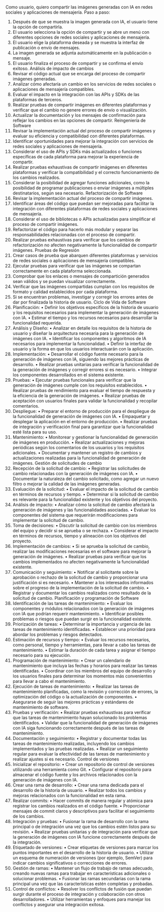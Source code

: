 Como usuario, quiero compartir las imágenes generadas con IA en redes sociales y aplicaciones de mensajería.
Paso a paso:
1.	Después de que se muestra la imagen generada con IA, el usuario tiene la opción de compartirla.
2.	El usuario selecciona la opción de compartir y se abre un menú con diferentes opciones de redes sociales y aplicaciones de mensajería.
3.	El usuario elige la plataforma deseada y se muestra la interfaz de publicación o envío de mensajes.
4.	La imagen generada se adjunta automáticamente en la publicación o mensaje.
5.	El usuario finaliza el proceso de compartir y se confirma el envío exitoso.
Análisis de impacto de cambios
1.	Revisar el código actual que se encarga del proceso de compartir imágenes generadas.
2.	Analizar cómo afectaría un cambio en los servicios de redes sociales o aplicaciones de mensajería compatibles.
3.	Evaluar el impacto en la integración con las APIs y SDKs de las plataformas de terceros.
4.	Realizar pruebas de compartir imágenes en diferentes plataformas y verificar que el cambio no genere errores de envío o visualización.
5.	Actualizar la documentación y los mensajes de confirmación para reflejar los cambios en las opciones de compartir.
Reingeniería de Software
1.	Revisar la implementación actual del proceso de compartir imágenes y evaluar su eficiencia y compatibilidad con diferentes plataformas.
2.	Identificar oportunidades para mejorar la integración con servicios de redes sociales y aplicaciones de mensajería.
3.	Considerar el uso de APIs y SDKs más actualizados o funciones específicas de cada plataforma para mejorar la experiencia de compartir.
4.	Realizar pruebas exhaustivas de compartir imágenes en diferentes plataformas y verificar la compatibilidad y el correcto funcionamiento de los cambios realizados.
5.	Considerar la posibilidad de agregar funciones adicionales, como la posibilidad de programar publicaciones o enviar imágenes a múltiples destinatarios, según sea necesario.
Refactorización de Software
1.	Revisar la implementación actual del proceso de compartir imágenes.
2.	Identificar áreas del código que puedan ser mejoradas para facilitar la integración con diferentes plataformas de redes sociales y aplicaciones de mensajería.
3.	Considerar el uso de bibliotecas o APIs actualizadas para simplificar el proceso de compartir imágenes.
4.	Refactorizar el código para hacerlo más modular y separar las responsabilidades relacionadas con el proceso de compartir.
5.	Realizar pruebas exhaustivas para verificar que los cambios de refactorización no afecten negativamente la funcionalidad de compartir imágenes.
Pruebas de Regresión
1.	Crear casos de prueba que abarquen diferentes plataformas y servicios de redes sociales o aplicaciones de mensajería compatibles.
2.	Ejecutar pruebas para verificar que las imágenes se compartan correctamente en cada plataforma seleccionada.
3.	Comprobar que los enlaces o mensajes de compartición generados sean válidos y se puedan visualizar correctamente.
4.	Verificar que las imágenes compartidas cumplan con los requisitos de formato y calidad establecidos por cada plataforma.
5.	Si se encuentran problemas, investigar y corregir los errores antes de dar por finalizada la historia de usuario.
Ciclo de Vida de Software
1.	Planificación:
•	Definir los objetivos específicos de la historia de usuario y los requisitos necesarios para implementar la generación de imágenes con IA.
•	Estimar el tiempo y los recursos necesarios para desarrollar la funcionalidad requerida.
2.	Análisis y Diseño:
•	Analizar en detalle los requisitos de la historia de usuario y diseñar la arquitectura necesaria para la generación de imágenes con IA.
•	Identificar los componentes y algoritmos de IA necesarios para implementar la funcionalidad.
•	Definir la interfaz de usuario y la forma en que los usuarios interactuarán con la aplicación.
3.	Implementación:
•	Desarrollar el código fuente necesario para la generación de imágenes con IA, siguiendo las mejores prácticas de desarrollo.
•	Realizar pruebas unitarias para verificar la funcionalidad de la generación de imágenes y corregir errores si es necesario.
•	Integrar los componentes desarrollados en el sistema existente.
4.	Pruebas:
•	Ejecutar pruebas funcionales para verificar que la generación de imágenes cumple con los requisitos establecidos.
•	Realizar pruebas de rendimiento para evaluar el tiempo de respuesta y la eficiencia de la generación de imágenes.
•	Realizar pruebas de aceptación con usuarios finales para validar la funcionalidad y recopilar comentarios.
5.	Despliegue:
•	Preparar el entorno de producción para el despliegue de la funcionalidad de generación de imágenes con IA.
•	Empaquetar y desplegar la aplicación en el entorno de producción.
•	Realizar pruebas de integración y verificación final para garantizar que la funcionalidad esté lista para su uso.
6.	Mantenimiento:
•	Monitorear y gestionar la funcionalidad de generación de imágenes en producción.
•	Realizar actualizaciones y mejoras periódicas según los comentarios de los usuarios y los requisitos adicionales.
•	Documentar y mantener un registro de cambios y actualizaciones realizadas para la funcionalidad de generación de imágenes.
Gestión de solicitudes de cambio
1.	Recepción de la solicitud de cambio:
•	Registrar las solicitudes de cambio relacionadas con la generación de imágenes con IA.
•	Documentar la naturaleza del cambio solicitado, como agregar un nuevo filtro o mejorar la calidad de las imágenes generadas.
2.	Evaluación de la solicitud:
•	Evaluar el impacto de la solicitud de cambio en términos de recursos y tiempo.
•	Determinar si la solicitud de cambio es relevante para la funcionalidad existente y los objetivos del proyecto.
3.	Análisis de impacto:
•	Analizar cómo la solicitud de cambio afectará la generación de imágenes y las funcionalidades asociadas.
•	Evaluar los componentes del sistema que requerirán modificaciones para implementar la solicitud de cambio.
4.	Toma de decisiones:
•	Discutir la solicitud de cambio con los miembros del equipo y decidir si se aprueba o se rechaza.
•	Considerar el impacto en términos de recursos, tiempo y alineación con los objetivos del proyecto.
5.	Implementación de cambios:
•	Si se aprueba la solicitud de cambio, realizar las modificaciones necesarias en el software para mejorar la generación de imágenes.
•	Realizar pruebas para verificar que los cambios implementados no afecten negativamente la funcionalidad existente.
6.	Comunicación y seguimiento:
•	Notificar al solicitante sobre la aprobación o rechazo de la solicitud de cambio y proporcionar una justificación si es necesario.
•	Mantener a los interesados informados sobre el progreso de la implementación de la solicitud de cambio.
•	Registrar y documentar los cambios realizados como resultado de la solicitud de cambio.
Planificación y programación de Software
1.	Identificación de las tareas de mantenimiento:
•	Evaluar los componentes y módulos relacionados con la generación de imágenes con IA que podrían requerir mantenimiento.
•	Identificar posibles problemas o riesgos que puedan surgir en la funcionalidad existente.
2.	Priorización de tareas:
•	Determinar la importancia y urgencia de las tareas de mantenimiento identificadas.
•	Establecer una prioridad para abordar los problemas y riesgos detectados.
3.	Estimación de recursos y tiempo:
•	Evaluar los recursos necesarios, como personal, tiempo y herramientas, para llevar a cabo las tareas de mantenimiento.
•	Estimar la duración de cada tarea y asignar el tiempo necesario para su ejecución.
4.	Programación de mantenimiento:
•	Crear un calendario de mantenimiento que incluya las fechas y horarios para realizar las tareas identificadas.
•	Coordinar con los miembros del equipo de desarrollo y los usuarios finales para determinar los momentos más convenientes para llevar a cabo el mantenimiento.
5.	Ejecución de tareas de mantenimiento:
•	Realizar las tareas de mantenimiento planificadas, como la revisión y corrección de errores, la optimización del código o la actualización de componentes.
•	Asegurarse de seguir las mejores prácticas y estándares de mantenimiento de software.
6.	Pruebas y verificación:
•	Realizar pruebas exhaustivas para verificar que las tareas de mantenimiento hayan solucionado los problemas identificados.
•	Validar que la funcionalidad de generación de imágenes con IA siga funcionando correctamente después de las tareas de mantenimiento.
7.	Documentación y seguimiento:
•	Registrar y documentar todas las tareas de mantenimiento realizadas, incluyendo los cambios implementados y las pruebas realizadas.
•	Realizar un seguimiento regular para evaluar la efectividad de las tareas de mantenimiento y realizar ajustes si es necesario.
Control de versiones
1.	Inicializar el repositorio:
•	Crear un repositorio de control de versiones utilizando una herramienta como Git.
•	Configurar el repositorio para almacenar el código fuente y los archivos relacionados con la generación de imágenes con IA.
2.	Crear una rama de desarrollo:
•	Crear una rama dedicada para el desarrollo de la historia de usuario.
•	Realizar todos los cambios y mejoras relacionados con la funcionalidad en esta rama.
3.	Realizar commits:
•	Hacer commits de manera regular y atómica para registrar los cambios realizados en el código fuente.
•	Proporcionar mensajes de commit claros y descriptivos para facilitar el seguimiento de los cambios.
4.	Integración y pruebas:
•	Fusionar la rama de desarrollo con la rama principal o de integración una vez que los cambios estén listos para su revisión.
•	Realizar pruebas unitarias y de integración para verificar que la generación de imágenes con IA funcione correctamente después de la integración.
5.	Etiquetado de versiones:
•	Crear etiquetas de versiones para marcar los puntos importantes en el desarrollo de la historia de usuario.
•	Utilizar un esquema de numeración de versiones (por ejemplo, SemVer) para indicar cambios significativos o correcciones de errores.
6.	Gestión de ramas:
•	Mantener un flujo de trabajo de ramas adecuado, creando nuevas ramas para trabajar en características adicionales o solucionar problemas.
•	Fusionar las ramas secundarias con la rama principal una vez que las características estén completas y probadas.
7.	Control de conflictos:
•	Resolver los conflictos de fusión que puedan surgir durante el proceso de integración y colaboración con otros desarrolladores.
•	Utilizar herramientas y enfoques para manejar los conflictos y asegurar una integración exitosa.
